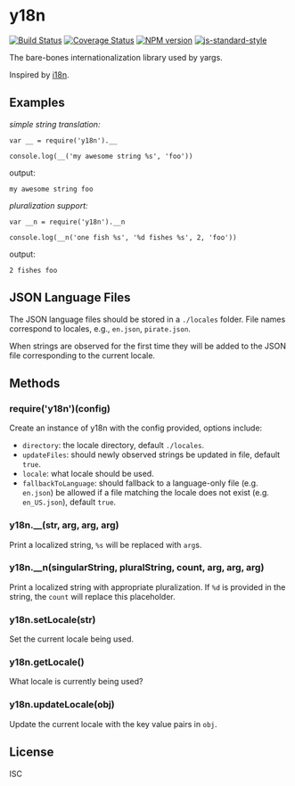 <h1 id="y18n">y18n</h1>

<p><a href="https://travis-ci.org/yargs/y18n"><img src="https://img.shields.io/travis/yargs/y18n.svg" alt="Build Status" /></a>
<a href="https://coveralls.io/github/yargs/y18n"><img src="https://img.shields.io/coveralls/yargs/y18n.svg" alt="Coverage Status" /></a>
<a href="https://npmjs.org/package/y18n"><img src="https://img.shields.io/npm/v/y18n.svg" alt="NPM version" /></a>
<a href="https://github.com/feross/standard"><img src="https://img.shields.io/badge/code%20style-standard-brightgreen.svg" alt="js-standard-style" /></a></p>

<p>The bare-bones internationalization library used by yargs.</p>

<p>Inspired by <a href="https://www.npmjs.com/package/i18n">i18n</a>.</p>

<h2 id="examples">Examples</h2>

<p><em>simple string translation:</em></p>

<pre><code class="js">var __ = require('y18n').__

console.log(__('my awesome string %s', 'foo'))
</code></pre>

<p>output:</p>

<p><code>my awesome string foo</code></p>

<p><em>pluralization support:</em></p>

<pre><code class="js">var __n = require('y18n').__n

console.log(__n('one fish %s', '%d fishes %s', 2, 'foo'))
</code></pre>

<p>output:</p>

<p><code>2 fishes foo</code></p>

<h2 id="json-language-files">JSON Language Files</h2>

<p>The JSON language files should be stored in a <code>./locales</code> folder.
File names correspond to locales, e.g., <code>en.json</code>, <code>pirate.json</code>.</p>

<p>When strings are observed for the first time they will be
added to the JSON file corresponding to the current locale.</p>

<h2 id="methods">Methods</h2>

<h3 id="require%27y18n%27config">require('y18n')(config)</h3>

<p>Create an instance of y18n with the config provided, options include:</p>

<ul>
<li><code>directory</code>: the locale directory, default <code>./locales</code>.</li>
<li><code>updateFiles</code>: should newly observed strings be updated in file, default <code>true</code>.</li>
<li><code>locale</code>: what locale should be used.</li>
<li><code>fallbackToLanguage</code>: should fallback to a language-only file (e.g. <code>en.json</code>)
be allowed if a file matching the locale does not exist (e.g. <code>en_US.json</code>),
default <code>true</code>.</li>
</ul>

<h3 id="y18n.%5C_%5C_str%2C-arg%2C-arg%2C-arg">y18n.&#95;&#95;(str, arg, arg, arg)</h3>

<p>Print a localized string, <code>%s</code> will be replaced with <code>arg</code>s.</p>

<h3 id="y18n.%5C_%5C_nsingularstring%2C-pluralstring%2C-count%2C-arg%2C-arg%2C-arg">y18n.&#95;&#95;n(singularString, pluralString, count, arg, arg, arg)</h3>

<p>Print a localized string with appropriate pluralization. If <code>%d</code> is provided
in the string, the <code>count</code> will replace this placeholder.</p>

<h3 id="y18n.setlocalestr">y18n.setLocale(str)</h3>

<p>Set the current locale being used.</p>

<h3 id="y18n.getlocale">y18n.getLocale()</h3>

<p>What locale is currently being used?</p>

<h3 id="y18n.updatelocaleobj">y18n.updateLocale(obj)</h3>

<p>Update the current locale with the key value pairs in <code>obj</code>.</p>

<h2 id="license">License</h2>

<p>ISC</p>
